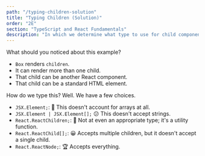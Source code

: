 ```yaml
---
path: "/typing-children-solution"
title: "Typing Children (Solution)"
order: "2E"
section: "TypeScript and React Fundamentals"
description: "In which we determine what type to use for child components in React."
---
```


What should you noticed about this example?

- `Box` renders `children`.
- It can render more than one child.
- That child can be another React component.
- That child can be a standard HTML element.

How do we type this? Well. We have a few choices.

- `JSX.Element;`: 💩 This doesn't account for arrays at all.
- `JSX.Element | JSX.Element[];` 😕 This doesn't accept strings.
- `React.ReactChildren;`: 🤪 Not at even an appropriate type; it's a utility function.
- `React.ReactChild[];`: 😀 Accepts multiple children, but it doesn't accept a single child.
- `React.ReactNode;`: 🏆 Accepts everything.
